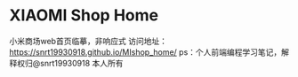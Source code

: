 # XIAOMI Shop Home 
小米商场web首页临摹，非响应式 </pr>
访问地址：https://snrt19930918.github.io/MIshop_home/ </pr>
ps：个人前端编程学习笔记，解释权归@snrt19930918 本人所有 </pr>
